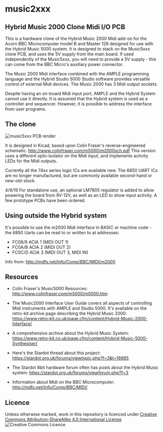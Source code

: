 # music2xxx
## Hybrid Music 2000 Clone Midi I/O PCB

This is a hardware clone of the Hybrid Music 2000 Midi add-on for the Acorn BBC Microcomputer model B and Master 128 designed for use with the Hybrid Music 5000 system. It is designed to stack on the Music5xxx clone PCB, and uses the 5V supply from the main board. If used independently of the Music5xxx, you will need to provide a 5V supply - this can come from the BBC Micro's auxiliary power connector.

The Music 2000 Midi interface combined with the AMPLE programming language and the Hybrid Studio 5000 Studio software provides versatile control of external Midi devices. The Music 2000 has 3 Midi output sockets.

Despite having an on-board Midi input port, AMPLE and the Hybrid System cannot use it directly. It is assumed that the Hybrid system is used as a controller and sequencer. However, it is possible to address the interface from user programs.

## The clone
![music5xxx PCB render](https://github.com/jasonl-beeb/music2xxx/raw/master/images/music2xxx-render.png)

It is designed in Kicad, based upon Colin Fraser's reverse-engineered schematic. http://www.colinfraser.com/m5000/m2000sch.pdf This version uses a different opto-isolator on the Midi input, and implements activity LEDs for the Midi outputs. 

Currently all the 74xx series logic ICs are available new. The 6850 UART ICs are no longer manufactured, but are commonly available second-hand or new-old-stock. 

4/9/19 For standalone use, an optional LM7805 regulator is added to allow powering the board from 9V-12V, as well as an LED to show input activity. A few prototype PCBs have been ordered.

## Using outside the Hybrid system

It's possible to use the m2000 Midi interface in BASIC or machine code - the 6850 Uarts can be read to or written to at addresses: 

* FC08/9 ACIA 1 (MIDI OUT 1)
* FC0A/B ACIA 2 (MIDI OUT 2)
* FC0C/D ACIA 3 (MIDI OUT 3, MIDI IN)

Info from: http://mdfs.net/Info/Comp/BBC/MIDI/m2000

## Resources

* Colin Fraser's Music5000 Resources: http://www.colinfraser.com/m5000/m5000.htm

* The Music2000 Interface User Guide covers all aspects of controlling Midi instruments with AMPLE and Studio 5000. It's available on the retro-kit archive page describing the Hybrid Music 2000: https://www.retro-kit.co.uk/page.cfm/content/Hybrid-Music-2000-Interface/

* A comprehensive archive about the Hybrid Music System: https://www.retro-kit.co.uk/page.cfm/content/Hybrid-Music-5000-Synthesiser/

* Here's the Stardot thread about this project: https://stardot.org.uk/forums/viewtopic.php?f=3&t=16895

* The Stardot 8bit hardware forum often has posts about the Hybrid Music system: https://stardot.org.uk/forums/viewforum.php?f=3

* Information about Midi on the BBC Microcomputer: http://mdfs.net/Info/Comp/BBC/MIDI/

## Licence

Unless otherwise marked, work in this repository is licenced under [Creative Commons Attribution-ShareAlike 4.0 International License](http://creativecommons.org/licenses/by-sa/4.0/)  ![Creative Commons Licence](https://i.creativecommons.org/l/by-sa/4.0/88x31.png)
